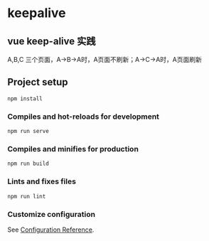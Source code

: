 # keepalive

## vue  keep-alive 实践

A,B,C 三个页面，A->B->A时，A页面不刷新；A->C->A时，A页面刷新

## Project setup
```
npm install
```

### Compiles and hot-reloads for development
```
npm run serve
```

### Compiles and minifies for production
```
npm run build
```

### Lints and fixes files
```
npm run lint
```

### Customize configuration
See [Configuration Reference](https://cli.vuejs.org/config/).